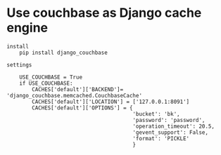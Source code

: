 Use couchbase as Django cache engine
====
    install
        pip install django_couchbase
    
    settings
        
        USE_COUCHBASE = True
        if USE_COUCHBASE:
            CACHES['default']['BACKEND']= 'django_couchbase.memcached.CouchbaseCache'
            CACHES['default']['LOCATION'] = ['127.0.0.1:8091']
            CACHES['default']['OPTIONS'] = {
                                            'bucket': 'bk',
                                            'password': 'password',
                                            'operation_timeout': 20.5,
                                            'gevent_support': False,
                                            'format': 'PICKLE'
                                            }
